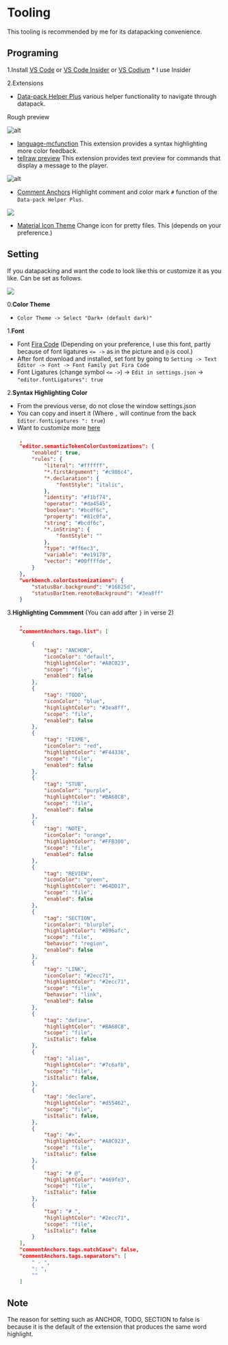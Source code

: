 # Tooling

This tooling is recommended by me for its datapacking convenience.
## Programing

1.Install [VS Code](https://code.visualstudio.com/) or [VS Code Insider](https://code.visualstudio.com/insiders/) or [VS Codium](https://vscodium.com/) * I use Insider

2.Extensions
- [Data-pack Helper Plus](https://marketplace.visualstudio.com/items?itemName=SPGoding.datapack-language-server) various helper functionality to navigate through datapack.

Rough preview

![alt](https://raw.githubusercontent.com/SPGoding/vscode-datapack-helper-plus/master/img/simple-completions.gif)

- [language-mcfunction](https://marketplace.visualstudio.com/items?itemName=arcensoth.language-mcfunction) This extension provides a syntax highlighting more color feedback.
- [tellraw preview](https://marketplace.visualstudio.com/items?itemName=actuallyboomber.tellraw-preview) This extension provides text preview for commands that display a message to the player.

![alt](https://i.imgur.com/9Q64XoT.png)

- [Comment Anchors](https://marketplace.visualstudio.com/items?itemName=ExodiusStudios.comment-anchors) Highlight comment and color mark `#` function of the `Data-pack Helper Plus`.

![](./program/comment.png)

- [Material Icon Theme](https://marketplace.visualstudio.com/items?itemName=PKief.material-icon-theme) Change icon for pretty files. This (depends on your preference.)

## Setting

If you datapacking and want the code to look like this or customize it as you like. Can be set as follows.

![](./program/window.png)

0.**Color Theme**
- `Color Theme -> Select "Dark+ (default dark)"`

1.**Font**
- Font [Fira Code](https://github.com/tonsky/FiraCode) (Depending on your preference, I use this font, partly because of font ligatures `<= ->` as in the picture and `@` is cool.)
- After font download and installed, set font by going to `Setting -> Text Editor -> Font -> Font Family put Fira Code`
- Font Ligatures (change symbol `<=` `->`) -> `Edit in settings.json` -> `"editor.fontLigatures": true`

2.**Syntax Highlighting Color**
- From the previous verse, do not close the window settings.json
- You can copy and insert it (Where `,` will continue from the back `Editor.fontLigatures ": true`)
- Want to customize more [here](https://github.com/SPGoding/datapack-language-server/wiki/Semantic-Tokens)
```json
    ,
    "editor.semanticTokenColorCustomizations": {
        "enabled": true,
        "rules": {            
            "literal": "#ffffff",
            "*.firstArgument": "#c986c4",
            "*.declaration": {
                "fontStyle": "italic",
            },
            "identity": "#f1bf74",
            "operator": "#da4545",
            "boolean": "#bcdf6c",
            "property": "#81c0fa",
            "string": "#bcdf6c",
            "*.inString": {
                "fontStyle": ""
            },
            "type": "#ff6ec3",
            "variable": "#e19178",
            "vector": "#00ffffde",
        }
    },
    "workbench.colorCustomizations": {
        "statusBar.background": "#16825d",
        "statusBarItem.remoteBackground": "#3ea8ff"
    }
```
3.**Highlighting Commment** (You can add after `}` in verse 2)
```json
    ,
    "commentAnchors.tags.list": [   

        {
            "tag": "ANCHOR",
            "iconColor": "default",
            "highlightColor": "#A8C023",
            "scope": "file",
            "enabled": false
        },
        {
            "tag": "TODO",
            "iconColor": "blue",
            "highlightColor": "#3ea8ff",
            "scope": "file",
            "enabled": false
        },
        {
            "tag": "FIXME",
            "iconColor": "red",
            "highlightColor": "#F44336",
            "scope": "file",
            "enabled": false
        },
        {
            "tag": "STUB",
            "iconColor": "purple",
            "highlightColor": "#BA68C8",
            "scope": "file",
            "enabled": false
        },
        {
            "tag": "NOTE",
            "iconColor": "orange",
            "highlightColor": "#FFB300",
            "scope": "file",
            "enabled": false
        },
        {
            "tag": "REVIEW",
            "iconColor": "green",
            "highlightColor": "#64DD17",
            "scope": "file",
            "enabled": false
        },
        {
            "tag": "SECTION",
            "iconColor": "blurple",
            "highlightColor": "#896afc",
            "scope": "file",
            "behavior": "region",
            "enabled": false
        },
        {
            "tag": "LINK",
            "iconColor": "#2ecc71",
            "highlightColor": "#2ecc71",
            "scope": "file",
            "behavior": "link",
            "enabled": false
        },
        {
            "tag": "define",
            "highlightColor": "#BA68C8",
            "scope": "file",
            "isItalic": false
        },        
        {
            "tag": "alias",
            "highlightColor": "#7c6afb",
            "scope": "file",
            "isItalic": false,
        },
        {
            "tag": "declare",
            "highlightColor": "#d55462",
            "scope": "file",
            "isItalic": false,
        },
        {
            "tag": "#>",
            "highlightColor": "#A8C023",           
            "scope": "file",
            "isItalic": false
        },
        {
            "tag": "# @",
            "highlightColor": "#469fe3",
            "scope": "file",
            "isItalic": false
        },
        {
            "tag": "# ",
            "highlightColor": "#2ecc71",
            "scope": "file",
            "isItalic": false
        }
    ],
    "commentAnchors.tags.matchCase": false,
    "commentAnchors.tags.separators": [
        " - ",
        ": ",
        ""
    ]
```
## Note

The reason for setting such as ANCHOR, TODO, SECTION to false is because it is the default of the extension that produces the same word highlight.